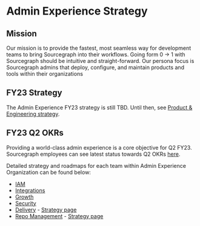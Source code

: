 # Admin Experience Strategy

## Mission

Our mission is to provide the fastest, most seamless way for development teams to bring Sourcegraph into their workflows. Going form 0 -> 1 with Sourcegraph should be intuitive and straight-forward. Our persona focus is Sourcegraph admins that deploy, configure, and maintain products and tools within their organizations

## FY23 Strategy

The Admin Experience FY23 strategy is still TBD. Until then, see [Product & Engineering strategy](../../../departments/engineering/strategy-goals/index.md).

## FY23 Q2 OKRs

Providing a world-class admin experience is a core objective for Q2 FY23. Sourcegraph employees can see latest status towards Q2 OKRs [here](https://docs.google.com/presentation/d/1xuA2xSe6tUaJ-YV04Fk9ZkKh--9XXNlcY6w1Z5zu5as/edit?usp=sharing).

Detailed strategy and roadmaps for each team within Admin Experience Organization can be found below:

- [IAM](iam/index.md)
- [Integrations](integrations/index.md)
- [Growth](growth-team/index.md)
- [Security](https://github.com/orgs/sourcegraph/projects/257/views/3)
- [Delivery](../../../departments/engineering/engineering/admin-exp/delivery/index.md) - [Strategy page](delivery/index.md)
- [Repo Management](../../../departments/engineering/engineering/admin-exp/repo-management/index.md) - [Strategy page](repo-management/index.md)
